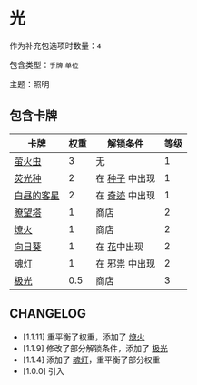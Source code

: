 # 光

作为补充包选项时数量：`4`

包含类型：`手牌` `单位`

主题：照明

## 包含卡牌

卡牌 | 权重 | 解锁条件 | 等级
--- | --- | --- | ---
[萤火虫](../卡牌/萤火虫.md) | 3 | 无 | 1
[荧光种](../卡牌/荧光种.md) | 2 | 在 [种子](种子.md) 中出现 | 1
[白昼的客星](../卡牌/白昼的客星.md) | 2 | 在 [奇迹](奇迹.md) 中出现 | 1
[瞭望塔](../卡牌/瞭望塔.md) | 1 | 商店 | 2
[燎火](../卡牌/燎火.md) | 1 | 商店 | 2
[向日葵](../卡牌/向日葵.md) | 1 | 在 [花](花.md)中出现 | 2
[魂灯](../卡牌/魂灯.md) | 1 | 在 [邪祟](邪祟.md) 中出现 | 2
[极光](../卡牌/极光.md) | 0.5 | 商店 | 3

## CHANGELOG

- [1.1.11] 重平衡了权重，添加了 [燎火](../卡牌/燎火.md)
- [1.1.9] 修改了部分解锁条件，添加了 [极光](../卡牌/极光.md)
- [1.1.4] 添加了 [魂灯](../卡牌/魂灯.md)，重平衡了部分权重
- [1.0.0] 引入
